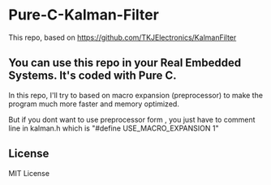 # Pure-C-Kalman-Filter

This repo, based on https://github.com/TKJElectronics/KalmanFilter

## You can use this repo in your Real Embedded Systems. It's coded with Pure C.

In this repo, I'll try to based on macro expansion (preprocessor) to make the program much more faster and memory optimized.

But if you dont want to use preprocessor form , you just have to comment line in kalman.h  which is "#define USE_MACRO_EXPANSION 1"


## License
MIT License
